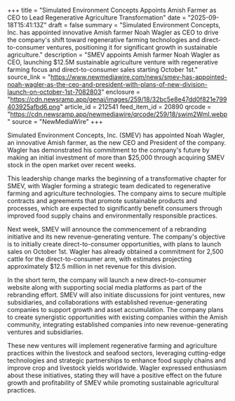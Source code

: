 +++
title = "Simulated Environment Concepts Appoints Amish Farmer as CEO to Lead Regenerative Agriculture Transformation"
date = "2025-09-18T15:41:13Z"
draft = false
summary = "Simulated Environment Concepts, Inc. has appointed innovative Amish farmer Noah Wagler as CEO to drive the company's shift toward regenerative farming technologies and direct-to-consumer ventures, positioning it for significant growth in sustainable agriculture."
description = "SMEV appoints Amish farmer Noah Wagler as CEO, launching $12.5M sustainable agriculture venture with regenerative farming focus and direct-to-consumer sales starting October 1st."
source_link = "https://www.newmediawire.com/news/smev-has-appointed-noah-wagler-as-the-ceo-and-president-with-plans-of-new-division-launch-on-october-1st-7082803"
enclosure = "https://cdn.newsramp.app/genai/images/259/18/32bc5e8e47dd0f821e799403925afbd6.png"
article_id = 212541
feed_item_id = 20890
qrcode = "https://cdn.newsramp.app/newmediawire/qrcode/259/18/swim2WmI.webp"
source = "NewMediaWire"
+++

<p>Simulated Environment Concepts, Inc. (SMEV) has appointed Noah Wagler, an innovative Amish farmer, as the new CEO and President of the company. Wagler has demonstrated his commitment to the company's future by making an initial investment of more than $25,000 through acquiring SMEV stock in the open market over recent weeks.</p><p>This leadership change marks the beginning of a transformative chapter for SMEV, with Wagler forming a strategic team dedicated to regenerative farming and agriculture technologies. The company aims to secure multiple contracts and agreements that promote sustainable products and processes, which are expected to significantly benefit consumers through improved food supply chains and environmentally responsible practices.</p><p>Next week, SMEV will announce the commencement of a rebranding initiative and its new revenue-generating venture. The company's objective is to initially create direct-to-consumer opportunities, with plans to launch sales on October 1st. Wagler has already obtained a commitment for 2,500 cattle for the direct-to-consumer arm, with estimates projecting approximately $12.5 million in net revenue for this division.</p><p>In the short term, the company will launch a new direct-to-consumer website along with supporting social media platforms as part of the rebranding effort. SMEV will also initiate discussions for joint ventures, new subsidiaries, and collaborations with established revenue-generating companies to support growth and asset accumulation. The company plans to create synergistic opportunities with existing companies within the Amish community, integrating established companies into new revenue-generating ventures and subsidiaries.</p><p>These new ventures will implement regenerative farming and agriculture practices within the livestock and seafood sectors, leveraging cutting-edge technologies and strategic partnerships to enhance food supply chains and improve crop and livestock yields worldwide. Wagler expressed enthusiasm about these initiatives, stating they will have a positive effect on the future growth and profitability of SMEV while promoting sustainable agricultural practices.</p>